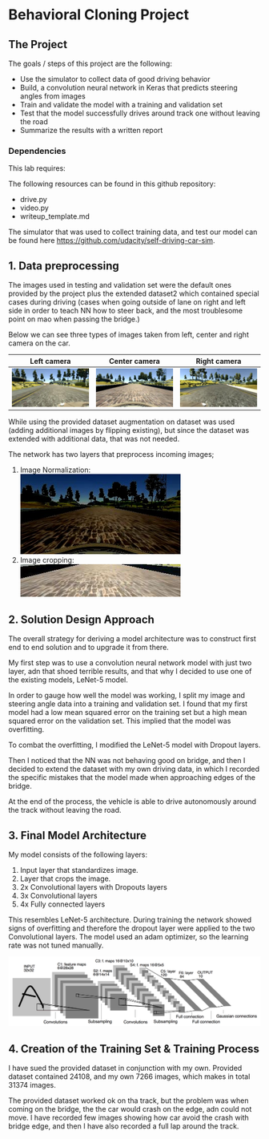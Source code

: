 # Behavioral Cloning Project

The Project
---
The goals / steps of this project are the following:
* Use the simulator to collect data of good driving behavior
* Build, a convolution neural network in Keras that predicts steering angles from images
* Train and validate the model with a training and validation set
* Test that the model successfully drives around track one without leaving the road
* Summarize the results with a written report

### Dependencies
This lab requires:

The following resources can be found in this github repository:
* drive.py
* video.py
* writeup_template.md

The simulator that was used to collect training data, and test our model can be found here https://github.com/udacity/self-driving-car-sim.

## 1. Data preprocessing

The images used in testing and validation set were the default ones provided by the project plus the extended dataset2 which contained special cases during driving (cases when going outside of lane on right and left side in order to teach NN how to steer back, and the most troublesome point on mao when passing the bridge.)

Below we can see three types of images taken from left, center and right camera on the car.

Left camera             |  Center camera            | Right camera
:-------------------------:|:-------------------------:|:-------------------------:
![Left camera image](images/left_2016_12_01_13_43_29_423.jpg)  |  ![Center camera image](images/center_2016_12_01_13_30_48_287.jpg)  |  ![Right camera image](images/right_2016_12_01_13_40_03_768.jpg)

While using the provided dataset augmentation on dataset was used (adding additional images by flipping existing), but since the dataset was extended with additional data, that was not needed.

The network has two layers that preprocess incoming images;

1. Image Normalization:<br />
![Normalized center image](images/norm_center.jpg)
2. Image cropping:<br />
![Cropped center image](images/cropped_center.jpg)

## 2. Solution Design Approach

The overall strategy for deriving a model architecture was to construct first end to end solution and to upgrade it from there.

My first step was to use a convolution neural network model with just two layer, adn that shoed terrible results, and that why I decided to use one of the existing models, LeNet-5 model.

In order to gauge how well the model was working, I split my image and steering angle data into a training and validation set. I found that my first model had a low mean squared error on the training set but a high mean squared error on the validation set. This implied that the model was overfitting.

To combat the overfitting, I modified the LeNet-5 model with Dropout layers.

Then I noticed that the NN was not behaving good on bridge, and then I decided to extend the dataset with my own driving data, in which I recorded the specific mistakes that the model made when approaching edges of the bridge.

At the end of the process, the vehicle is able to drive autonomously around the track without leaving the road.

## 3. Final Model Architecture

My model consists of the following layers:
 1. Input layer that standardizes image.
 2. Layer that crops the image.
 3. 2x Convolutional layers with Dropouts layers
 4. 3x Convolutional layers
 5. 4x Fully connected layers

This resembles LeNet-5 architecture.
During training the network showed signs of overfitting and therefore the dropout layer were applied to the two Convolutional layers.
The model used an adam optimizer, so the learning rate was not tuned manually.

![Example of LeNet-5 architecture](images/lenet5.png)

## 4. Creation of the Training Set & Training Process

I have sued the provided dataset in conjunction with my own.
Provided dataset contained 24108, and my own 7266 images, which makes in total 31374 images.

The provided dataset worked ok on tha track, but the problem was when coming on the bridge, the the car would crash on the edge, adn could not move. I have recorded few images showing how car avoid the crash with bridge edge, and then I have also recorded a full lap around the track.
